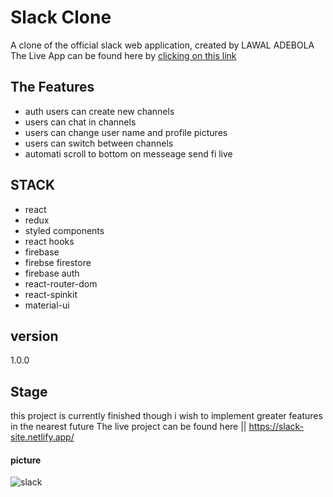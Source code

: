 # Slack Clone
A clone of the official slack web application, created by LAWAL ADEBOLA
The Live App can be found here by [clicking on this link](https://slack-site.netlify.app/)

## The Features
- auth users can create new channels
- users can chat in channels
- users can change user name and profile pictures
- users can switch between channels
- automati scroll to bottom on messeage send
fi live
## STACK
- react
- redux
- styled components
- react hooks
- firebase
- firebse firestore
- firebase auth
- react-router-dom
- react-spinkit
- material-ui

## version
1.0.0

## Stage
this project is currently finished though i wish to implement greater features in the nearest future
The live project can be found here || https://slack-site.netlify.app/

#### picture
![slack](https://user-images.githubusercontent.com/85949974/132678845-75532365-a846-4930-929a-d4621fab9437.JPG)


